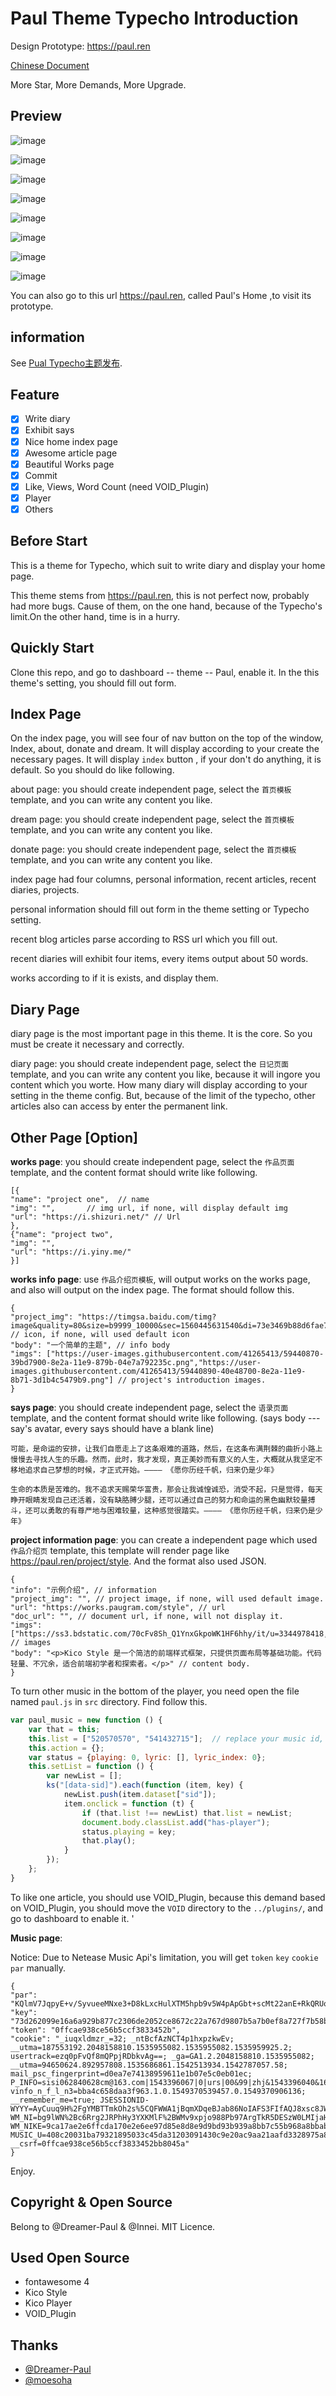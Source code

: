 # Paul Theme Typecho Introduction

Design Prototype: <https://paul.ren>

<a href="../master/README-EN.md">Chinese Document</a>

More Star, More Demands, More Upgrade.

## Preview

![image](https://user-images.githubusercontent.com/41265413/59440844-2ca08a00-8e2a-11e9-95bf-3acc5a2acc6d.png)

![image](https://user-images.githubusercontent.com/41265413/59444149-e9e1b080-8e2f-11e9-94b8-2e45c59fcf8b.png)

![image](https://user-images.githubusercontent.com/41265413/59440870-39bd7900-8e2a-11e9-879b-04e7a792235c.png)

![image](https://user-images.githubusercontent.com/41265413/59440890-40e48700-8e2a-11e9-8b71-3d1b4c5479b9.png)

![image](https://user-images.githubusercontent.com/41265413/59440935-55288400-8e2a-11e9-8dc2-84a42e61343a.png)

![image](https://user-images.githubusercontent.com/41265413/59440958-5eb1ec00-8e2a-11e9-8176-42e60bff4164.png)

![image](https://user-images.githubusercontent.com/41265413/59441089-99b41f80-8e2a-11e9-9a97-bd0c19946756.png)

![image](https://user-images.githubusercontent.com/41265413/59441120-a9cbff00-8e2a-11e9-87ef-241ff0edccdc.png)

You can also go to this url <https://paul.ren>, called Paul's Home ,to visit its prototype.

## information

See [Pual Typecho主题发布](https://shizuri.net/archives/131/).

## Feature

- [x] Write diary
- [x] Exhibit says
- [x] Nice home index page
- [x] Awesome article page
- [x] Beautiful Works page
- [x] Commit
- [x] Like, Views, Word Count (need VOID_Plugin)
- [x] Player
- [x] Others

## Before Start

This is a theme for Typecho, which suit to write diary and display your home page.

This theme stems from <https://paul.ren>, this is not perfect now, probably had more bugs. Cause of them, on the one hand, because of the Typecho's limit.On the other hand, time is in a hurry. 

## Quickly Start

Clone this repo, and go to dashboard -- theme -- Paul, enable it. In the this theme's setting, you should fill out form.

## Index Page

On the index page, you will see four of nav button on the top of the window, Index, about, donate and dream. It will display according to your create the necessary pages. It will display `index` button , if your don't do anything, it is default. So you should do like following.

about page: you should create independent page, select the `首页模板` template, and you can write any content you like.

dream page: you should create independent page, select the `首页模板` template, and you can write any content you like.

donate page: you should create independent page, select the `首页模板` template, and you can write any content you like.

index page had four columns, personal information, recent articles, recent diaries, projects.

personal information should fill out form in the theme setting or Typecho setting.

recent blog articles parse according to RSS url which you fill out.

recent diaries will exhibit four items, every items output about 50 words.

works according to if it is exists, and display them.

## Diary Page

diary page is the most important page in this theme. It is the core. So you must be create it necessary and correctly.

diary page: you should create independent page, select the `日记页面` template, and you can write any content you like, because it will ingore you content which you worte. How many diary will display according to your setting in the theme config. But, because of the limit of the typecho, other articles also can access by enter the permanent link.

## Other Page [Option]

**works page**: you should create independent page, select the `作品页面` template, and the content format should write like following.

```json5
[{
"name": "project one",  // name
"img": "",       // img url, if none, will display default img
"url": "https://i.shizuri.net/" // Url
},
{"name": "project two",
"img": "",
"url": "https://i.yiny.me/"
}]
```

**works info page**: use `作品介绍页模板`, will output works on the works page, and also will output on the index page. The format should follow this.

```json5
{
"project_img": "https://timgsa.baidu.com/timg?image&quality=80&size=b9999_10000&sec=1560445631540&di=73e3469b88d6fae728aae976e3bf0a53&imgtype=0&src=http%3A%2F%2Fpic.51yuansu.com%2Fpic3%2Fcover%2F02%2F39%2F53%2F59c2b016635b3_610.jpg",  // icon, if none, will used default icon
"body": "一个简单的主题", // info body
"imgs": ["https://user-images.githubusercontent.com/41265413/59440870-39bd7900-8e2a-11e9-879b-04e7a792235c.png","https://user-images.githubusercontent.com/41265413/59440890-40e48700-8e2a-11e9-8b71-3d1b4c5479b9.png"] // project's introduction images.
}
```

**says page**: you should create independent page, select the `语录页面` template, and the content format should write like following. (says body --- say's avatar, every says should have a blank line)

```
可能，是命运的安排，让我们自愿走上了这条艰难的道路，然后，在这条布满荆棘的曲折小路上慢慢去寻找人生的乐趣。然而，此时，我才发现，真正美妙而有意义的人生，大概就从我坚定不移地追求自己梦想的时候，才正式开始。———— 《愿你历经千帆，归来仍是少年》

生命的本质是苦难的。我不追求天赐荣华富贵，那会让我诚惶诚恐，消受不起，只是觉得，每天睁开眼睛发现自己还活着，没有缺胳膊少腿，还可以通过自己的努力和命运的黑色幽默较量搏斗，还可以勇敢的有尊严地与困难较量，这种感觉很踏实。———— 《愿你历经千帆，归来仍是少年》
```

**project information page**: you can create a independent page which used `作品介绍页` template, this template will render page like <https://paul.ren/project/style>. And the format also used JSON.

```json5
{
"info": "示例介绍", // information
"project_img": "", // project image, if none, will used default image.
"url": "https://works.paugram.com/style", // url
"doc_url": "", // document url, if none, will not display it.
"imgs": ["https://ss3.bdstatic.com/70cFv8Sh_Q1YnxGkpoWK1HF6hhy/it/u=3344978418,213176529&fm=27&gp=0.jpg","https://ss2.bdstatic.com/70cFvnSh_Q1YnxGkpoWK1HF6hhy/it/u=3689685426,1442582010&fm=27&gp=0.jpg"],  // images
"body": "<p>Kico Style 是一个简洁的前端样式框架，只提供页面布局等基础功能。代码轻量、不冗余，适合前端初学者和探索者。</p>" // content body.
}
```

To turn other music in the bottom of the player, you need open the file named `paul.js` in `src` directory. Find follow this.

```js
var paul_music = new function () {
    var that = this;
    this.list = ["520570570", "541432715"];  // replace your music id, the source of music id come from Netease Music
    this.action = {};
    var status = {playing: 0, lyric: [], lyric_index: 0};
    this.setList = function () {
        var newList = [];
        ks("[data-sid]").each(function (item, key) {
            newList.push(item.dataset["sid"]);
            item.onclick = function (t) {
                if (that.list !== newList) that.list = newList;
                document.body.classList.add("has-player");
                status.playing = key;
                that.play();
            }
        });
    };
}
```

To like one article, you should use VOID_Plugin, because this demand based on VOID_Plugin, you should move the `VOID` directory to the `../plugins/`, and go to dashboard to enable it. '

**Music page**: 

Notice: Due to Netease Music Api's limitation, you will get `token` `key` `cookie` `par`  manually. 

```json5
{
"par": "KQlmV7JqpyE+v/SyvueeMNxe3+D8kLxcHulXTM5hpb9v5W4pApGbt+scMt22anE+RkQRUo6BqSPjrHBOGLeupj37azQooH837IgyFEl53mVcN3+GMZd9NRnQia0KJfgORbKbxAtercSGMmU0=",
"key": "73d262099e16a6a929b877c2306de2052ce8672c22a767d9807b5a7b0ef8a727f7b58b728e5041fdd180402c9c844ced49e7bf413ac31de4bb3ebfa15031b38d31fcc992314056516bebbb3b700da572f45c959e62b",
"token": "0ffcae938ce56b5ccf3833452b",
"cookie": "_iuqxldmzr_=32; _ntBcfAzNCT4p1hxpzkwEv; __utma=187553192.2048158810.1535955082.1535955082.1535959925.2; usertrack=ezq0pFvQf8mQPpjRDbkvAg==; _ga=GA1.2.2048158810.1535955082; __utma=94650624.892957808.1535686861.1542513934.1542787057.58; mail_psc_fingerprint=d0ea7e74138959611e1b07e5c0eb01ec; P_INFO=sisi062840628cm@163.com|1543396067|0|urs|00&99|zhj&1543396040&163#zhj&330300#10#0#0|&0|163|sisi062840628cm@163.com; vinfo_n_f_l_n3=bba4c658daa3f963.1.0.1549370539457.0.1549370906136; __remember_me=true; JSESSIONID-WYYY=AyCuuq9H%2FgYMBTTmkOh2s%5CQFWWA1jBqmXDqeBJab86NoIAFS3FIfAQJ8xsc8JWpC38Fhz1ugvyg1Wc0jAgfhgfW%5CY98ey22tG6hqSxC46kr6yueHQOyS9Fi0RXdgdwa5hqlFNAznV%2BUhEHqhrQP0fidc7Jc60SNtX16Z2Q%2FWAwv1nT2K%3A1560508623731; WM_NI=bg9lWN%2Bc6Rrg2JRPhHy3YXKMlF%2BWMv9xpjo988Pb97ArgTkR5DESzW0LMIjaHb1IL5uPh8Gzbv1tHRZOKAJ2RvHfRL4FYkuTa%2B2Ve6eZj7R5RXDn8glk23SWHdFDJzm4STI%3D; WM_NIKE=9ca17ae2e6ffcda170e2e6ee97d85e8d8e9d9bd93b939a8bb7c55b968a8bbabb73f2bca2b0f95fb794aba2aa2af0fea7c3b92aa2b9f78dd646e9bdfab3f16df2969eb1eb44bbed97b9ca47b09ae5b8d07efba8c08bee33fce8a083bc3d83aea9b5ea5af79c8bb4f95df49483aae96b8cbeffaacf3fb790a8d9c672a2aaff95cb5a9a9185a2c93a92aa8887d148f89a978cf860a3f5feb7e83ea786a6d8d13f92888c8fbb6db0b5fed4d25d8cbc8aa5c972afec9db5cc37e2a3; MUSIC_U=408c20031ba79321895033c45da31203091430c9e20ac9aa21aafd3328975a88ce3af6f259a118934c02c7efe60b561d114f327788dd6fe3; __csrf=0ffcae938ce56b5ccf3833452bb8045a"
}
```

Enjoy.

## Copyright & Open Source

Belong to @Dreamer-Paul & @Innei. MIT Licence.

## Used Open Source

- fontawesome 4
- Kico Style
- Kico Player
- VOID_Plugin

## Thanks

- [@Dreamer-Paul](https://github.com/Dreamer-Paul)
- [@moesoha](https://github.com/moesoha)